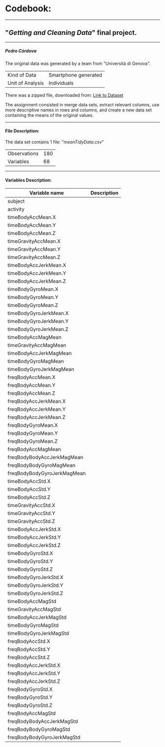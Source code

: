 # Codebook:

------------------------------------------------------------------------

## "*Getting and Cleaning Data*" final project.

------------------------------------------------------------------------

##### Pedro Córdova

The original data was generated by a team from "Università di Genova".

|                  |                      |
|------------------|----------------------|
| Kind of Data     | Smartphone generated |
| Unit of Analysis | Individuals          |

There was a zipped file, downloaded from: [Link to Dataset](https://d396qusza40orc.cloudfront.net/getdata%2Fprojectfiles%2FUCI%20HAR%20Dataset.zip)

The assignment consisted in merge data sets, extract relevant columns, use more descriptive names in rows and columns, and create a new data set containing the means of the original values.

------------------------------------------------------------------------

#### File Description:

The data set contains 1 file: "*meanTidyData.csv*"

|              |     |
|--------------|-----|
| Observations | 180 |
| Variables    | 68  |

------------------------------------------------------------------------

#### Variables Description:

| Variable name               | Description |
|-----------------------------|-------------|
| subject                     |             |
| activity                    |             |
| timeBodyAccMean.X           |             |
| timeBodyAccMean.Y           |             |
| timeBodyAccMean.Z           |             |
| timeGravityAccMean.X        |             |
| timeGravityAccMean.Y        |             |
| timeGravityAccMean.Z        |             |
| timeBodyAccJerkMean.X       |             |
| timeBodyAccJerkMean.Y       |             |
| timeBodyAccJerkMean.Z       |             |
| timeBodyGyroMean.X          |             |
| timeBodyGyroMean.Y          |             |
| timeBodyGyroMean.Z          |             |
| timeBodyGyroJerkMean.X      |             |
| timeBodyGyroJerkMean.Y      |             |
| timeBodyGyroJerkMean.Z      |             |
| timeBodyAccMagMean          |             |
| timeGravityAccMagMean       |             |
| timeBodyAccJerkMagMean      |             |
| timeBodyGyroMagMean         |             |
| timeBodyGyroJerkMagMean     |             |
| freqBodyAccMean.X           |             |
| freqBodyAccMean.Y           |             |
| freqBodyAccMean.Z           |             |
| freqBodyAccJerkMean.X       |             |
| freqBodyAccJerkMean.Y       |             |
| freqBodyAccJerkMean.Z       |             |
| freqBodyGyroMean.X          |             |
| freqBodyGyroMean.Y          |             |
| freqBodyGyroMean.Z          |             |
| freqBodyAccMagMean          |             |
| freqBodyBodyAccJerkMagMean  |             |
| freqBodyBodyGyroMagMean     |             |
| freqBodyBodyGyroJerkMagMean |             |
| timeBodyAccStd.X            |             |
| timeBodyAccStd.Y            |             |
| timeBodyAccStd.Z            |             |
| timeGravityAccStd.X         |             |
| timeGravityAccStd.Y         |             |
| timeGravityAccStd.Z         |             |
| timeBodyAccJerkStd.X        |             |
| timeBodyAccJerkStd.Y        |             |
| timeBodyAccJerkStd.Z        |             |
| timeBodyGyroStd.X           |             |
| timeBodyGyroStd.Y           |             |
| timeBodyGyroStd.Z           |             |
| timeBodyGyroJerkStd.X       |             |
| timeBodyGyroJerkStd.Y       |             |
| timeBodyGyroJerkStd.Z       |             |
| timeBodyAccMagStd           |             |
| timeGravityAccMagStd        |             |
| timeBodyAccJerkMagStd       |             |
| timeBodyGyroMagStd          |             |
| timeBodyGyroJerkMagStd      |             |
| freqBodyAccStd.X            |             |
| freqBodyAccStd.Y            |             |
| freqBodyAccStd.Z            |             |
| freqBodyAccJerkStd.X        |             |
| freqBodyAccJerkStd.Y        |             |
| freqBodyAccJerkStd.Z        |             |
| freqBodyGyroStd.X           |             |
| freqBodyGyroStd.Y           |             |
| freqBodyGyroStd.Z           |             |
| freqBodyAccMagStd           |             |
| freqBodyBodyAccJerkMagStd   |             |
| freqBodyBodyGyroMagStd      |             |
| freqBodyBodyGyroJerkMagStd  |             |
